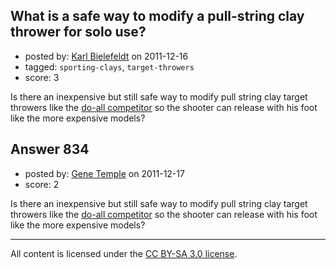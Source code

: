 ## What is a safe way to modify a pull-string clay thrower for solo use?

- posted by: [Karl Bielefeldt](https://stackexchange.com/users/-1/288-karl-bielefeldt) on 2011-12-16
- tagged: `sporting-clays`, `target-throwers`
- score: 3

Is there an inexpensive but still safe way to modify pull string clay target throwers like the [do-all competitor](http://www.do-alltraps.com/sportingclays/productinfo/compet.html) so the shooter can release with his foot like the more expensive models?


## Answer 834

- posted by: [Gene Temple](https://stackexchange.com/users/-1/254-gene-temple) on 2011-12-17
- score: 2

Is there an inexpensive but still safe way to modify pull string clay target throwers like the [do-all competitor](http://www.do-alltraps.com/sportingclays/productinfo/compet.html) so the shooter can release with his foot like the more expensive models?



---

All content is licensed under the [CC BY-SA 3.0 license](https://creativecommons.org/licenses/by-sa/3.0/).
